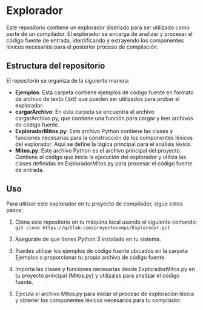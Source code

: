 # Explorador

Este repositorio contiene un explorador diseñado para ser utilizado como parte de un compilador. El explorador se encarga de analizar y procesar el código fuente de entrada, identificando y extrayendo los componentes léxicos necesarios para el posterior proceso de compilación.

## Estructura del repositorio

El repositorio se organiza de la siguiente manera:

- **Ejemplos**: Esta carpeta contiene ejemplos de código fuente en formato de archivo de texto (.txt) que pueden ser utilizados para probar el explorador.
- **cargarArchivo**: En esta carpeta se encuentra el archivo cargarArchivo.py, que contiene una función para cargar y leer archivos de código fuente.
- **ExploradorMitos.py**: Este archivo Python contiene las clases y funciones necesarias para la construcción de los componentes léxicos del explorador. Aquí se define la lógica principal para el análisis léxico.
- **Mitos.py**: Este archivo Python es el archivo principal del proyecto. Contiene el código que inicia la ejecución del explorador y utiliza las clases definidas en ExploradorMitos.py para procesar el código fuente de entrada.

## Uso

Para utilizar este explorador en tu proyecto de compilador, sigue estos pasos:

1. Clona este repositorio en tu máquina local usando el siguiente comando:
`git clone https://gitlab.com/proyectocompi/Explorador.git`

2. Asegúrate de que tienes Python 3 instalado en tu sistema.

3. Puedes utilizar los ejemplos de código fuente ubicados en la carpeta Ejemplos o proporcionar tu propio archivo de código fuente.

4. Importa las clases y funciones necesarias desde ExploradorMitos.py en tu proyecto principal (Mitos.py) y utilízalas para analizar el código fuente.

5. Ejecuta el archivo Mitos.py para iniciar el proceso de exploración léxica y obtener los componentes léxicos necesarios para tu compilador.
